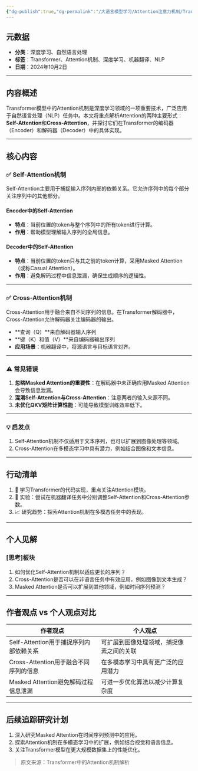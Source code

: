 ```yaml
---
{"dg-publish":true,"dg-permalink":"/大语言模型学习/Attention注意力机制/Transformer中的Attention详解与应用指南","dg-home":false,"dg-description":"在此输入笔记的描述","dg-hide":false,"dg-hide-title":false,"dg-show-backlinks":true,"dg-show-local-graph":true,"dg-show-inline-title":true,"dg-pinned":false,"dg-passphrase":"在此输入访问密码","dg-enable-mathjax":false,"dg-enable-mermaid":false,"dg-enable-uml":false,"dg-note-icon":0,"dg-enable-dataview":false,"tags":["NLP"],"permalink":"/大语言模型学习/Attention注意力机制/Transformer中的Attention详解与应用指南/","dgShowBacklinks":true,"dgShowLocalGraph":true,"dgShowInlineTitle":true,"dgPassFrontmatter":true,"noteIcon":0,"created":"2025-04-03T22:42:29.000+08:00","updated":"2025-04-13T13:06:02.487+08:00"}
---
```




## 元数据
- **分类**：深度学习、自然语言处理  
- **标签**：Transformer、Attention机制、深度学习、机器翻译、NLP  
- **日期**：2024年10月2日   

---



## 内容概述
Transformer模型中的Attention机制是深度学习领域的一项重要技术，广泛应用于自然语言处理（NLP）任务中。本文将重点解析Attention的两种主要形式：**Self-Attention**和**Cross-Attention**，并探讨它们在Transformer的编码器（Encoder）和解码器（Decoder）中的具体实现。

---



## 核心内容

### ✅ Self-Attention机制
Self-Attention主要用于捕捉输入序列内部的依赖关系。它允许序列中的每个部分关注序列中的其他部分。

#### Encoder中的Self-Attention
- **特点**：当前位置的token与整个序列中的所有token进行计算。
- **作用**：帮助模型理解输入序列的全局信息。


#### Decoder中的Self-Attention
- **特点**：当前位置的token只与其之前的token计算，采用Masked Attention（或称Casual Attention）。
- **作用**：避免解码过程中信息泄漏，确保生成顺序的逻辑性。

---


### ✅ Cross-Attention机制
Cross-Attention用于融合来自不同序列的信息。在Transformer解码器中，Cross-Attention允许解码器关注编码器的输出。  
- **查询（Q）**来自解码器输入序列  
- **键（K）和值（V）**来自编码器输出序列  
- **应用场景**：机器翻译中，将源语言与目标语言对齐。

---


### ⚠️ 常见错误
1. **忽略Masked Attention的重要性**：在解码器中未正确应用Masked Attention会导致信息泄漏。
2. **混淆Self-Attention与Cross-Attention**：注意两者的输入来源不同。
3. **未优化QKV矩阵计算性能**：可能导致模型训练效率低下。

---


### 💡 启发点
1. Self-Attention机制不仅适用于文本序列，也可以扩展到图像处理等领域。
2. Cross-Attention在多模态学习中具有潜力，例如结合图像和文本信息。

---



## 行动清单
1. 📘 学习Transformer的代码实现，重点关注Attention模块。
2. 🧪 实验：尝试在机器翻译任务中分别调整Self-Attention和Cross-Attention参数。
3. 📈 研究趋势：探索Attention机制在多模态任务中的表现。

---



## 个人见解

### [思考]板块
1. 如何优化Self-Attention机制以适应更长的序列？
2. Cross-Attention是否可以在非语言任务中有效应用，例如图像到文本生成？
3. Masked Attention是否可以扩展到其他领域，例如时间序列预测？

---



## 作者观点 vs 个人观点对比
| **作者观点**                             | **个人观点**                                   |
|------------------------------------------|-----------------------------------------------|
| Self-Attention用于捕捉序列内部依赖关系    | 可扩展到图像处理领域，捕捉像素之间的关联       |
| Cross-Attention用于融合不同序列的信息    | 在多模态学习中具有更广泛的应用潜力            |
| Masked Attention避免解码过程信息泄漏     | 可进一步优化算法以减少计算复杂度              |

---



## 后续追踪研究计划
1. 深入研究Masked Attention在时间序列预测中的应用。
2. 探索Attention机制在多模态学习中的扩展，例如结合视觉和语言信息。
3. 关注Transformer模型在更大规模数据集上的性能优化。

> 原文来源：Transformer中的Attention机制解析
